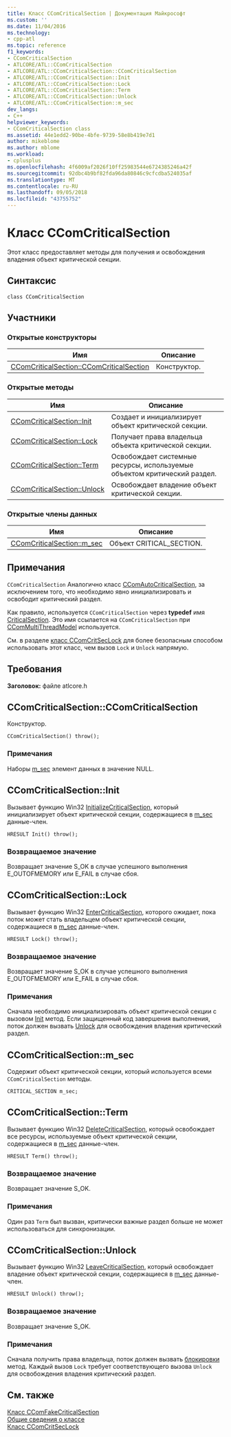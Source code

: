 ```yaml
---
title: Класс CComCriticalSection | Документация Майкрософт
ms.custom: ''
ms.date: 11/04/2016
ms.technology:
- cpp-atl
ms.topic: reference
f1_keywords:
- CComCriticalSection
- ATLCORE/ATL::CComCriticalSection
- ATLCORE/ATL::CComCriticalSection::CComCriticalSection
- ATLCORE/ATL::CComCriticalSection::Init
- ATLCORE/ATL::CComCriticalSection::Lock
- ATLCORE/ATL::CComCriticalSection::Term
- ATLCORE/ATL::CComCriticalSection::Unlock
- ATLCORE/ATL::CComCriticalSection::m_sec
dev_langs:
- C++
helpviewer_keywords:
- CComCriticalSection class
ms.assetid: 44e1edd2-90be-4bfe-9739-58e8b419e7d1
author: mikeblome
ms.author: mblome
ms.workload:
- cplusplus
ms.openlocfilehash: 4f6009af2026f10ff25983544e6724385246a42f
ms.sourcegitcommit: 92dbc4b9bf82fda96da80846c9cfcdba524035af
ms.translationtype: MT
ms.contentlocale: ru-RU
ms.lasthandoff: 09/05/2018
ms.locfileid: "43755752"
---
```

# <a name="ccomcriticalsection-class"></a>Класс CComCriticalSection

Этот класс предоставляет методы для получения и освобождения владения объект критической секции.

## <a name="syntax"></a>Синтаксис

```
class CComCriticalSection
```

## <a name="members"></a>Участники

### <a name="public-constructors"></a>Открытые конструкторы

|Имя|Описание|
|----------|-----------------|
|[CComCriticalSection::CComCriticalSection](#ccomcriticalsection)|Конструктор.|

### <a name="public-methods"></a>Открытые методы

|Имя|Описание|
|----------|-----------------|
|[CComCriticalSection::Init](#init)|Создает и инициализирует объект критической секции.|
|[CComCriticalSection::Lock](#lock)|Получает права владельца объекта критической секции.|
|[CComCriticalSection::Term](#term)|Освобождает системные ресурсы, используемые объектом критический раздел.|
|[CComCriticalSection::Unlock](#unlock)|Освобождает владение объект критической секции.|

### <a name="public-data-members"></a>Открытые члены данных

|Имя|Описание|
|----------|-----------------|
|[CComCriticalSection::m_sec](#m_sec)|Объект CRITICAL_SECTION.|

## <a name="remarks"></a>Примечания

`CComCriticalSection` Аналогично класс [CComAutoCriticalSection](../../atl/reference/ccomautocriticalsection-class.md), за исключением того, что необходимо явно инициализировать и освободит критический раздел.

Как правило, используется `CComCriticalSection` через **typedef** имя [CriticalSection](ccommultithreadmodel-class.md#criticalsection). Это имя ссылается на `CComCriticalSection` при [CComMultiThreadModel](../../atl/reference/ccommultithreadmodel-class.md) используется.  

См. в разделе [класс CComCritSecLock](../../atl/reference/ccomcritseclock-class.md) для более безопасным способом использовать этот класс, чем вызов `Lock` и `Unlock` напрямую.

## <a name="requirements"></a>Требования

**Заголовок:** файле atlcore.h

##  <a name="ccomcriticalsection"></a>  CComCriticalSection::CComCriticalSection

Конструктор.

```
CComCriticalSection() throw();
```

### <a name="remarks"></a>Примечания

Наборы [m_sec](#m_sec) элемент данных в значение NULL.

##  <a name="init"></a>  CComCriticalSection::Init

Вызывает функцию Win32 [InitializeCriticalSection](/windows/desktop/api/synchapi/nf-synchapi-initializecriticalsection), который инициализирует объект критической секции, содержащиеся в [m_sec](#m_sec) данные-член.

```
HRESULT Init() throw();
```

### <a name="return-value"></a>Возвращаемое значение

Возвращает значение S_OK в случае успешного выполнения E_OUTOFMEMORY или E_FAIL в случае сбоя.

##  <a name="lock"></a>  CComCriticalSection::Lock

Вызывает функцию Win32 [EnterCriticalSection](/windows/desktop/api/synchapi/nf-synchapi-entercriticalsection), которого ожидает, пока поток может стать владельцем объект критической секции, содержащиеся в [m_sec](#m_sec) данные-член.

```
HRESULT Lock() throw();
```

### <a name="return-value"></a>Возвращаемое значение

Возвращает значение S_OK в случае успешного выполнения E_OUTOFMEMORY или E_FAIL в случае сбоя.

### <a name="remarks"></a>Примечания

Сначала необходимо инициализировать объект критической секции с вызовом [Init](#init) метод. Если защищенный код завершения выполнения, поток должен вызвать [Unlock](#unlock) для освобождения владения критический раздел.

##  <a name="m_sec"></a>  CComCriticalSection::m_sec

Содержит объект критической секции, который используется всеми `CComCriticalSection` методы.

```
CRITICAL_SECTION m_sec;
```

##  <a name="term"></a>  CComCriticalSection::Term

Вызывает функцию Win32 [DeleteCriticalSection](/windows/desktop/api/synchapi/nf-synchapi-deletecriticalsection), который освобождает все ресурсы, используемые объект критической секции, содержащиеся в [m_sec](#m_sec) данные-член.

```
HRESULT Term() throw();
```

### <a name="return-value"></a>Возвращаемое значение

Возвращает значение S_OK.

### <a name="remarks"></a>Примечания

Один раз `Term` был вызван, критически важные раздел больше не может использоваться для синхронизации.

##  <a name="unlock"></a>  CComCriticalSection::Unlock

Вызывает функцию Win32 [LeaveCriticalSection](/windows/desktop/api/synchapi/nf-synchapi-leavecriticalsection), который освобождает владение объект критической секции, содержащиеся в [m_sec](#m_sec) данные-член.

```
HRESULT Unlock() throw();
```

### <a name="return-value"></a>Возвращаемое значение

Возвращает значение S_OK.

### <a name="remarks"></a>Примечания

Сначала получить права владельца, поток должен вызвать [блокировки](#lock) метод. Каждый вызов `Lock` требует соответствующего вызова `Unlock` для освобождения владения критический раздел.

## <a name="see-also"></a>См. также

[Класс CComFakeCriticalSection](../../atl/reference/ccomfakecriticalsection-class.md)   
[Общие сведения о классе](../../atl/atl-class-overview.md)   
[Класс CComCritSecLock](../../atl/reference/ccomcritseclock-class.md)

